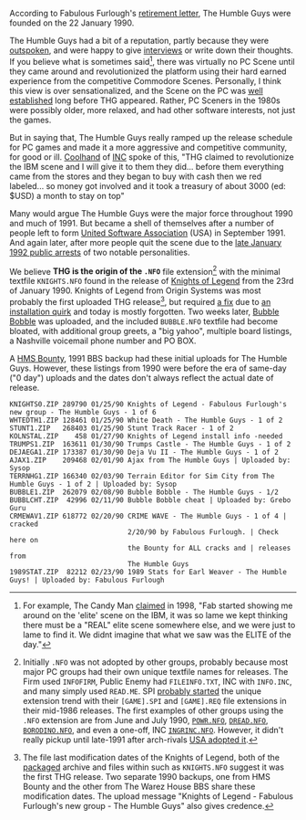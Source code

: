 According to Fabulous Furlough's [retirement letter](/f/b144a1), The Humble Guys were founded on the 22 January 1990.

The Humble Guys had a bit of a reputation, partly because they were [outspoken](/f/a93245), and were happy to give [interviews](https://wayback.defacto2.net/the-scene-news-from-1999-september-14/interview-002.html) or write down their thoughts. If you believe what is sometimes said[^1], there was virtually no PC Scene until they came around and revolutionized the platform using their hard earned experience from the competitive Commodore Scenes. Personally, I think this view is over sensationalized, and the Scene on the PC was [well established](/files/intro) long before THG appeared. Rather, PC Sceners in the 1980s were possibly older, more relaxed, and had other software interests, not just the games. 

But in saying that, The Humble Guys really ramped up the release schedule for PC games and made it a more aggressive and competitive community, for good or ill. [Coolhand](https://wayback.defacto2.net/scenelink-from-1998-june-25/features/issue/5/ch.html) of [INC](/g/international-network-of-crackers) spoke of this, "THG claimed to revolutionize the IBM scene and I will give it to them they did... before them everything came from the stores and they began to buy with cash then we red labeled... so money got involved and it took a treasury of about 3000 (ed: $USD) a month to stay on top"

Many would argue The Humble Guys were the major force throughout 1990 and much of 1991. But became a shell of themselves after a number of people left to form [United Software Association](/g/united-software-association*fairlight) (USA) in September 1991. And again later, after more people quit the scene due to the [late January 1992 public arrests](/f/ab232ca) of two notable personalities.

We believe **THG is the origin of the `.NFO`** file extension[^3] with the minimal textfile `KNIGHTS.NFO` found in the release of [Knights of Legend](/f/ab3945) from the 23rd of January 1990. Knights of Legend from Origin Systems was most probably the first uploaded THG release[^2], but required [a fix](/f/b02d22e) due to [an installation quirk](/f/b228b1a) and today is mostly forgotten. Two weeks later, [Bubble Bobble](/f/ab1eca6) was uploaded, and the included `BUBBLE.NFO` textfile had become bloated, with additional group greets, a "big yahoo", multiple board listings, a Nashville voicemail phone number and PO BOX.

A [HMS Bounty](/g/hms-bounty-bbs), 1991 BBS backup had these initial uploads for The Humble Guys. However, these listings from 1990 were before the era of same-day ("0 day") uploads and the dates don't always reflect the actual date of release.

```
KNIGHTS0.ZIP 289790 01/25/90 Knights of Legend - Fabulous Furlough's new group - The Humble Guys - 1 of 6
WHTEDTH1.ZIP 128461 01/25/90 White Death - The Humble Guys - 1 of 2
STUNT1.ZIP   268403 01/25/90 Stunt Track Racer - 1 of 2
KOLNSTAL.ZIP    458 01/27/90 Knights of Legend install info -needed
TRUMPS1.ZIP  163611 01/30/90 Trumps Castle - The Humble Guys - 1 of 2
DEJAEGA1.ZIP 173387 01/30/90 Deja Vu II - The Humble Guys - 1 of 2
AJAX1.ZIP    209468 02/01/90 Ajax from The Humble Guys | Uploaded by: Sysop
TERRNHG1.ZIP 166340 02/03/90 Terrain Editor for Sim City from The Humble Guys - 1 of 2 | Uploaded by: Sysop
BUBBLE1.ZIP  262079 02/08/90 Bubble Bobble - The Humble Guys - 1/2
BUBBLCHT.ZIP  42996 02/11/90 Bubble Bobble cheat | Uploaded by: Grebo Guru
CRMEWAV1.ZIP 618772 02/20/90 CRIME WAVE - The Humble Guys - 1 of 4 | cracked
                             2/20/90 by Fabulous Furlough. | Check here on
                             the Bounty for ALL cracks and | releases from
                             The Humble Guys
1989STAT.ZIP  82212 02/23/90 1989 Stats for Earl Weaver - The Humble Guys! | Uploaded by: Fabulous Furlough
```



[^1]: For example, The Candy Man [claimed](https://wayback.defacto2.net/the-scene-news-from-1999-september-14/interview-002.html) in 1998, "Fab started showing me around on the 'elite' scene on the IBM, it was so lame we kept thinking there must be a "REAL" elite scene somewhere else, and we were just to lame to find it. We didnt imagine that what we saw was the ELITE of the day."

[^2]: The file last modification dates of the Knights of Legend, both of the [packaged](/f/ab3945) archive and files within such as `KNIGHTS.NFO` suggest it was the first THG release. Two separate 1990 backups, one from HMS Bounty and the other from The Warez House BBS share these modification dates. The upload message "Knights of Legend - Fabulous Furlough's new group - The Humble Guys" also gives credence.

[^3]: Initially `.NFO` was not adopted by other groups, probably because most major PC groups had their own unique textfile names for releases. The Firm used `INFOFIRM`, Public Enemy had `FILEINFO.TXT`, INC with `INFO.INC`, and many simply used `READ.ME`. SPI [probably started](/f/b31f36a) the unique extension trend with their `[GAME].SPI` and `[GAME].REQ` file extensions in their mid-1986 releases. The first examples of other groups using the `.NFO` extension are from June and July 1990, [`POWR.NFO`](/f/b51ee26), [`DREAD.NFO`](/f/ad255ea), [`BORODINO.NFO`](/f/b02b228), and even a one-off, INC [`INGRINC.NFO`](/f/b52bcf6). However, it didn't really pickup until late-1991 after arch-rivals [USA adopted it](/f/ac27bd8).